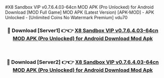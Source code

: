 #X8 Sandbox VIP v0.7.6.4.03-64cn MOD APK (Pro Unlocked) for Android Download [MOD Full Game] MOD APK (Latest Version) [APK-MOD] - APK Unlocked - [Unlimited Coins No Watermark Premium] vdu70



<div align="center">

<h3>🔴 Download [Server1] 👉👉 <a href="https://momento.my/?title=X8_Sandbox_VIP_v0.7.6.4.03-64cn_MOD_APK_(Pro_Unlocked)_for_Android_Download">X8 Sandbox VIP v0.7.6.4.03-64cn MOD APK (Pro Unlocked) for Android Download Mod Apk</a></h3><br>

<h3>🔴 Download [Server2] 👉👉 <a href="https://momento.my/?title=X8_Sandbox_VIP_v0.7.6.4.03-64cn_MOD_APK_(Pro_Unlocked)_for_Android_Download">X8 Sandbox VIP v0.7.6.4.03-64cn MOD APK (Pro Unlocked) for Android Download Mod Apk</a></h3>
</div>
